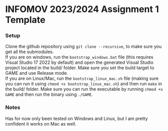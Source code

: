 # INFOMOV 2023/2024 Assignment 1 Template

### Setup
Clone the github repository using `git clone --recursive`, to make sure you get all the submodules.
<br>
If you are on windows, run the `bootstrap_windows.bat` file (this requires Visual Studio 17 2022 by default) and open the generated Visual Studio project located in the build/ folder. Make sure you set the build target to GAME and use Release mode.
<br>
If you are on Linux/Mac, run the `bootstrap_linux_mac.sh` file (making sure you can run it using `chmod +x bootstrap_linux_mac.sh`) and then run `make` in the build/ folder. Make sure you can run the executable by running `chmod +x GAME` and then run the binary using `./GAME`.

### Notes
Has for now only been tested on Windows and Linux, but I am pretty confident it works on Mac as well.
